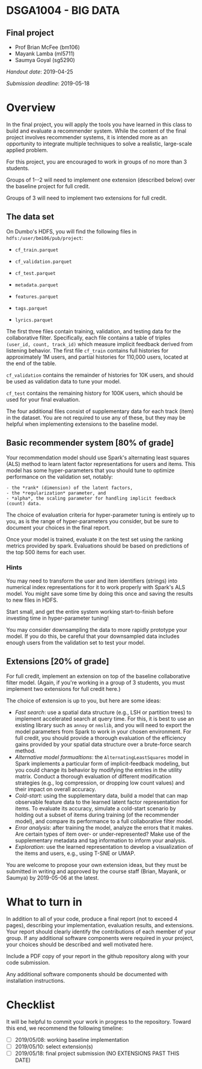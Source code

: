 # DSGA1004 - BIG DATA
## Final project
- Prof Brian McFee (bm106)
- Mayank Lamba (ml5711)
- Saumya Goyal (sg5290)

*Handout date*: 2019-04-25

*Submission deadline*: 2019-05-18


# Overview

In the final project, you will apply the tools you have learned in this class to build and evaluate a recommender system.  While the content of the final project involves recommender systems, it is intended more as an opportunity to integrate multiple techniques to solve a realistic, large-scale applied problem.

For this project, you are encouraged to work in groups of no more than 3 students.

Groups of 1--2 will need to implement one extension (described below) over the baseline project for full credit.

Groups of 3 will need to implement two extensions for full credit.

## The data set

On Dumbo's HDFS, you will find the following files in `hdfs:/user/bm106/pub/project`:

  - `cf_train.parquet`
  - `cf_validation.parquet`
  - `cf_test.parquet`
  
  - `metadata.parquet`
  - `features.parquet`
  - `tags.parquet`
  - `lyrics.parquet`
  
  
The first three files contain training, validation, and testing data for the collaborative filter.  Specifically, each file contains a table of triples `(user_id, count, track_id)` which measure implicit feedback derived from listening behavior.  The first file `cf_train` contains full histories for approximately 1M users, and partial histories for 110,000 users, located at the end of the table.

`cf_validation` contains the remainder of histories for 10K users, and should be used as validation data to tune your model.

`cf_test` contains the remaining history for 100K users, which should be used for your final evaluation.

The four additional files consist of supplementary data for each track (item) in the dataset.  You are not required to use any of these, but they may be helpful when implementing extensions to the baseline model.

## Basic recommender system [80% of grade]

Your recommendation model should use Spark's alternating least squares (ALS) method to learn latent factor representations for users and items.  This model has some hyper-parameters that you should tune to optimize performance on the validation set, notably: 

    - the *rank* (dimension) of the latent factors,
    - the *regularization* parameter, and
    - *alpha*, the scaling parameter for handling implicit feedback (count) data.

The choice of evaluation criteria for hyper-parameter tuning is entirely up to you, as is the range of hyper-parameters you consider, but be sure to document your choices in the final report.

Once your model is trained, evaluate it on the test set using the ranking metrics provided by spark.  Evaluations should be based on predictions of the top 500 items for each user.


### Hints

You may need to transform the user and item identifiers (strings) into numerical index representations for it to work properly with Spark's ALS model.  You might save some time by doing this once and saving the results to new files in HDFS.

Start small, and get the entire system working start-to-finish before investing time in hyper-parameter tuning!

You may consider downsampling the data to more rapidly prototype your model.  If you do this, be careful that your downsampled data includes enough users from the validation set to test your model.



## Extensions [20% of grade]

For full credit, implement an extension on top of the baseline collaborative filter model.  (Again, if you're working in a group of 3 students, you must implement two extensions for full credit here.)

The choice of extension is up to you, but here are some ideas:

  - *Fast search*: use a spatial data structure (e.g., LSH or partition trees) to implement accelerated search at query time.  For this, it is best to use an existing library such as `annoy` or `nmslib`, and you will need to export the model parameters from Spark to work in your chosen environment.  For full credit, you should provide a thorough evaluation of the efficiency gains provided by your spatial data structure over a brute-force search method.
  - *Alternative model formualtions*: the `AlternatingLeastSquares` model in Spark implements a particular form of implicit-feedback modeling, but you could change its behavior by modifying the entries in the utility matrix.  Conduct a thorough evaluation of different modification strategies (e.g., log compression, or dropping low count values) and their impact on overall accuracy.
  - *Cold-start*: using the supplementary data, build a model that can map observable feature data to the learned latent factor representation for items.  To evaluate its accuracy, simulate a cold-start scenario by holding out a subset of items during training (of the recommender model), and compare its performance to a full collaborative filter model.
  - *Error analysis*: after training the model, analyze the errors that it makes.  Are certain types of item over- or under-represented?  Make use of the supplementary metadata and tag information to inform your analysis.
  - *Exploration*: use the learned representation to develop a visualization of the items and users, e.g., using T-SNE or UMAP.

You are welcome to propose your own extension ideas, but they must be submitted in writing and approved by the course staff (Brian, Mayank, or Saumya) by 2019-05-06 at the latest.


# What to turn in

In addition to all of your code, produce a final report (not to exceed 4 pages), describing your implementation, evaluation results, and extensions.  Your report should clearly identify the contributions of each member of your group.  If any additional software components were required in your project, your choices should be described and well motivated here.  

Include a PDF copy of your report in the github repository along with your code submission.

Any additional software components should be documented with installation instructions.


# Checklist

It will be helpful to commit your work in progress to the repository.  Toward this end, we recommend the following timeline:

- [ ] 2019/05/08: working baseline implementation 
- [ ] 2019/05/10: select extension(s)
- [ ] 2019/05/18: final project submission (NO EXTENSIONS PAST THIS DATE)

